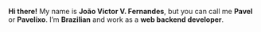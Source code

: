 **Hi there!** My name is **João Victor V. Fernandes**, but you can call me **Pavel** or **Pavelixo**. I’m **Brazilian** and work as a **web backend developer**.
